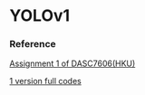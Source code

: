 # YOLOv1

### Reference
[Assignment 1 of DASC7606(HKU)](https://github.com/Liang-ZX/HKU-DASC7606-A1)

[1 version full codes](https://github.com/abeardear/pytorch-YOLO-v1)

